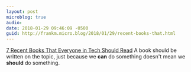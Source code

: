 ```yaml
---
layout: post
microblog: true
audio: 
date: 2018-01-29 09:46:09 -0500
guid: http://frankm.micro.blog/2018/01/29/recent-books-that.html
---
```

[7 Recent Books That Everyone in Tech Should Read](https://builttoadapt.io/7-recent-books-that-everyone-in-tech-should-read-626acf0d759e) A book should be written on the topic, just because we **can** do something doesn't mean we **should** do something. 
